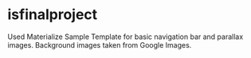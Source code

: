 # isfinalproject

Used Materialize Sample Template for basic navigation bar and parallax images.
Background images taken from Google Images.